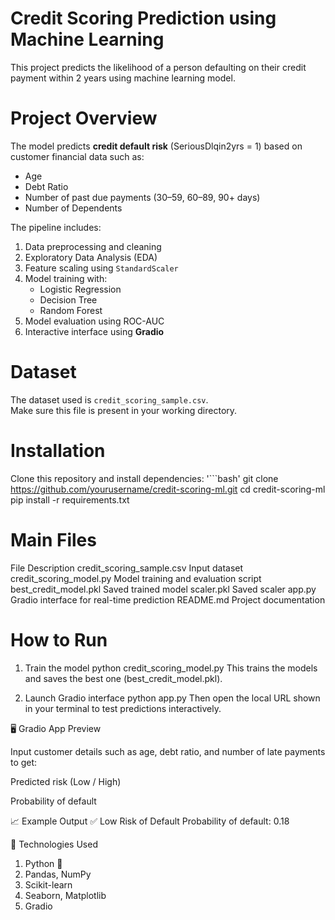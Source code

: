 # Credit Scoring Prediction using Machine Learning
This project predicts the likelihood of a person defaulting on their credit payment within 2 years using machine learning model.

# Project Overview
The model predicts **credit default risk** (SeriousDlqin2yrs = 1) based on customer financial data such as:
- Age  
- Debt Ratio  
- Number of past due payments (30–59, 60–89, 90+ days)  
- Number of Dependents  

The pipeline includes:
1. Data preprocessing and cleaning  
2. Exploratory Data Analysis (EDA)  
3. Feature scaling using `StandardScaler`  
4. Model training with:
   - Logistic Regression  
   - Decision Tree  
   - Random Forest  
5. Model evaluation using ROC-AUC  
6. Interactive interface using **Gradio**

# Dataset
The dataset used is `credit_scoring_sample.csv`.  
Make sure this file is present in your working directory.

# Installation

Clone this repository and install dependencies:
'```bash'
git clone https://github.com/yourusername/credit-scoring-ml.git
cd credit-scoring-ml
pip install -r requirements.txt

# Main Files
File	Description
credit_scoring_sample.csv	Input dataset
credit_scoring_model.py	Model training and evaluation script
best_credit_model.pkl	Saved trained model
scaler.pkl	Saved scaler
app.py	Gradio interface for real-time prediction
README.md	Project documentation
# How to Run
1) Train the model
python credit_scoring_model.py
This trains the models and saves the best one (best_credit_model.pkl).

2) Launch Gradio interface
python app.py
Then open the local URL shown in your terminal to test predictions interactively.

🖥️ Gradio App Preview

Input customer details such as age, debt ratio, and number of late payments to get:

Predicted risk (Low / High)

Probability of default

📈 Example Output
✅ Low Risk of Default
Probability of default: 0.18

🧰 Technologies Used

1) Python 🐍
2) Pandas, NumPy
3) Scikit-learn
4) Seaborn, Matplotlib
5) Gradio
